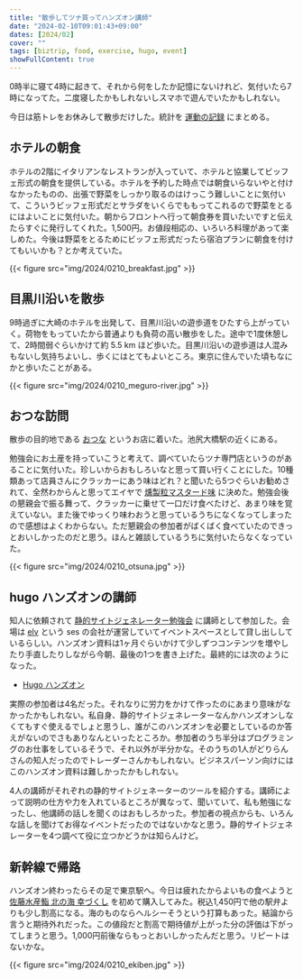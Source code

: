 ```yaml
---
title: "散歩してツナ買ってハンズオン講師"
date: "2024-02-10T09:01:43+09:00"
dates: [2024/02]
cover: ""
tags: [biztrip, food, exercise, hugo, event]
showFullContent: true
---
```


0時半に寝て4時に起きて、それから何をしたか記憶にないけれど、気付いたら7時になってた。二度寝したかもしれないしスマホで遊んでいたかもしれない。

今日は筋トレをお休みして散歩だけした。統計を [運動の記録](https://docs.google.com/spreadsheets/d/1bg85QtM-LciUgey8I79uI7vW2PEwsP6TVdeIRVkACBg/edit?usp=sharing) にまとめる。

## ホテルの朝食

ホテルの2階にイタリアンなレストランが入っていて、ホテルと協業してビッフェ形式の朝食を提供している。ホテルを予約した時点では朝食いらないやと付けなかったものの、出張で野菜をしっかり取るのはけっこう難しいことに気付いて、こういうビッフェ形式だとサラダをいくらでももってこれるので野菜をとるにはよいことに気付いた。朝からフロントへ行って朝食券を買いたいですと伝えたらすぐに発行してくれた。1,500円。お値段相応の、いろいろ料理があって楽しめた。今後は野菜をとるためにビッフェ形式だったら宿泊プランに朝食を付けてもいいかも？とか考えていた。

{{< figure src="img/2024/0210_breakfast.jpg" >}}

## 目黒川沿いを散歩

9時過ぎに大崎のホテルを出発して、目黒川沿いの遊歩道をひたすら上がっていく。荷物をもっていたから普通よりも負荷の高い散歩をした。途中で1度休憩して、2時間弱ぐらいかけて約 5.5 km ほど歩いた。目黒川沿いの遊歩道は人混みもないし気持ちよいし、歩くにはとてもよいところ。東京に住んでいた頃もなにかと歩いたことがある。

{{< figure src="img/2024/0210_meguro-river.jpg" >}}

## おつな訪問

散歩の目的地である [おつな](http://otuna.tokyo/) というお店に着いた。池尻大橋駅の近くにある。

勉強会にお土産を持っていこうと考えて、調べていたらツナ専門店というのがあることに気付いた。珍しいからおもしろいなと思って買い行くことにした。10種類あって店員さんにクラッカーにあう味はどれ？と聞いたら5つぐらいお勧めされて、全然わからんと思ってエイヤで [燻製粒マスタード味](https://otuna.shop/?pid=162981379) に決めた。勉強会後の懇親会で振る舞って、クラッカーに乗せて一口だけ食べたけど、あまり味を覚えていない。また後でゆっくり味わおうと思っているうちになくなってしまったので感想はよくわからない。ただ懇親会の参加者がばくばく食べていたのできっとおいしかったのだと思う。ほんと雑談しているうちに気付いたらなくなっていた。

{{< figure src="img/2024/0210_otsuna.jpg" >}}

## hugo ハンズオンの講師

知人に依頼されて [静的サイトジェネレーター勉強会](https://fin-py.connpass.com/event/307453/) に講師として参加した。会場は [elv](https://elv-ccb.connpass.com/) という ses の会社が運営していてイベントスペースとして貸し出ししているらしい。ハンズオン資料は1ヶ月ぐらいかけて少しずつコンテンツを増やしたり手直したりしながら今朝、最後の1つを書き上げた。最終的には次のようになった。

* [Hugo ハンズオン](https://t2y.github.io/hugo-hands-on/)

実際の参加者は4名だった。それなりに労力をかけて作ったのにあまり意味がなかったかもしれない。私自身、静的サイトジェネレーターなんかハンズオンしなくてもすぐ使えるでしょと思うし、誰がこのハンズオンを必要としているのか答えがないのでさもありなんといったところか。参加者のうち半分はプログラミングのお仕事をしているそうで、それ以外が半分かな。そのうちの1人がどりらんさんの知人だったのでトレーダーさんかもしれない。ビジネスパーソン向けにはこのハンズオン資料は難しかったかもしれない。

4人の講師がそれぞれの静的サイトジェネーターのツールを紹介する。講師によって説明の仕方や力を入れているところが異なって、聞いていて、私も勉強になったし、他講師の話しを聞くのはおもしろかった。参加者の視点からも、いろんな話しを聞けてお得なイベントだったのではないかなと思う。静的サイトジェネレーターを4つ調べて役に立つかどうかは知らんけど。

## 新幹線で帰路

ハンズオン終わったらその足で東京駅へ。今日は疲れたからよいもの食べようと [佐藤水産鮨 北の海 幸づくし](https://www.anafesta.com/airports/cts/23_0859/) を初めて購入してみた。税込1,450円で他の駅弁よりも少し割高になる。海のものならヘルシーそうという打算もあった。結論から言うと期待外れだった。この値段だと割高で期待値が上がった分の評価は下がってしまうと思う。1,000円前後ならもっとおいしかったんだと思う。リピートはないかな。

{{< figure src="img/2024/0210_ekiben.jpg" >}}
